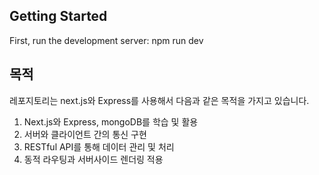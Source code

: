 ## Getting Started

First, run the development server: npm run dev

## 목적

<nextjs> 레포지토리는 next.js와 Express를 사용해서 다음과 같은 목적을 가지고 있습니다.
1. Next.js와 Express, mongoDB를 학습 및 활용
2. 서버와 클라이언트 간의 통신 구현
3. RESTful API를 통해 데이터 관리 및 처리
4. 동적 라우팅과 서버사이드 렌더링 적용



